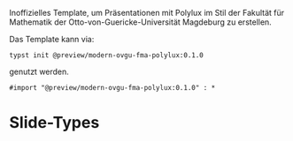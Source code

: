 Inoffizielles Template, um Präsentationen mit Polylux im Stil der Fakultät für Mathematik der Otto-von-Guericke-Universität Magdeburg zu erstellen.

Das Template kann via:
```
typst init @preview/modern-ovgu-fma-polylux:0.1.0 
```
genutzt werden.

```typ
#import "@preview/modern-ovgu-fma-polylux:0.1.0" : *
```

# Slide-Types


